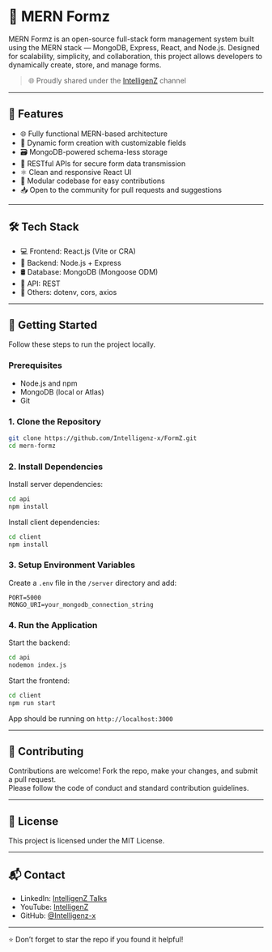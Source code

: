# 📝 MERN Formz

MERN Formz is an open-source full-stack form management system built using the MERN stack — MongoDB, Express, React, and Node.js. Designed for scalability, simplicity, and collaboration, this project allows developers to dynamically create, store, and manage forms.

> 🌐 Proudly shared under the [IntelligenZ](https://www.youtube.com/channel/UCbUtPTIsWVP5AhbswlpKqww) channel

---

## 🚀 Features

- 🌐 Fully functional MERN-based architecture  
- 🧩 Dynamic form creation with customizable fields  
- 🗃️ MongoDB-powered schema-less storage  
- 🔐 RESTful APIs for secure form data transmission  
- ⚛️ Clean and responsive React UI  
- 🧠 Modular codebase for easy contributions  
- 📥 Open to the community for pull requests and suggestions

---

## 🛠️ Tech Stack

- 💻 Frontend: React.js (Vite or CRA)  
- 🧠 Backend: Node.js + Express  
- 🛢️ Database: MongoDB (Mongoose ODM)  
- 🔄 API: REST  
- 🔧 Others: dotenv, cors, axios

---

## 🧪 Getting Started

Follow these steps to run the project locally.

### Prerequisites

- Node.js and npm  
- MongoDB (local or Atlas)  
- Git

### 1. Clone the Repository

```bash
git clone https://github.com/Intelligenz-x/FormZ.git
cd mern-formz
```

### 2. Install Dependencies

Install server dependencies:

```bash
cd api
npm install
```

Install client dependencies:

```bash
cd client
npm install
```

### 3. Setup Environment Variables

Create a `.env` file in the `/server` directory and add:

```env
PORT=5000
MONGO_URI=your_mongodb_connection_string
```

### 4. Run the Application

Start the backend:

```bash
cd api
nodemon index.js
```

Start the frontend:

```bash
cd client
npm run start
```

App should be running on `http://localhost:3000`

---

## 🤝 Contributing

Contributions are welcome! Fork the repo, make your changes, and submit a pull request.  
Please follow the code of conduct and standard contribution guidelines.

---

## 📄 License

This project is licensed under the MIT License.

---

## 📬 Contact

- LinkedIn: [IntelligenZ Talks](https://www.linkedin.com/company/intelligenztalks/)  
- YouTube: [IntelligenZ](https://www.youtube.com/channel/UCbUtPTIsWVP5AhbswlpKqww)  
- GitHub: [@Intelligenz-x](https://github.com/Intelligenz-x)

---

⭐ Don’t forget to star the repo if you found it helpful!
